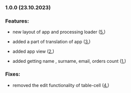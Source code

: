 <!-- @format -->

### 1.0.0 (23.10.2023)

### Features:

-   new layout of app and processing loader
    ([5.](https://github.com/Johngtka/orders_analyser_for_bakery/commit/b1011247aa3ed60718a0576d9ce0d620b2d5929f))

-   added a part of translation of app
    ([3.](https://github.com/Johngtka/orders_analyser_for_bakery/commit/b1011247aa3ed60718a0576d9ce0d620b2d5929f))

-   added app view
    ([2.](https://github.com/Johngtka/orders_analyser_for_bakery/commit/b1011247aa3ed60718a0576d9ce0d620b2d5929f))

-   added getting name , surname, email, orders count
    ([1.](https://github.com/Johngtka/orders_analyser_for_bakery/commit/fa48e679ae90212e2c81de8bf17c3e4969f24649))

### Fixes:

-   removed the edit functionality of table-cell
    ([4.](https://github.com/Johngtka/orders_analyser_for_bakery/commit/b1011247aa3ed60718a0576d9ce0d620b2d5929f))
